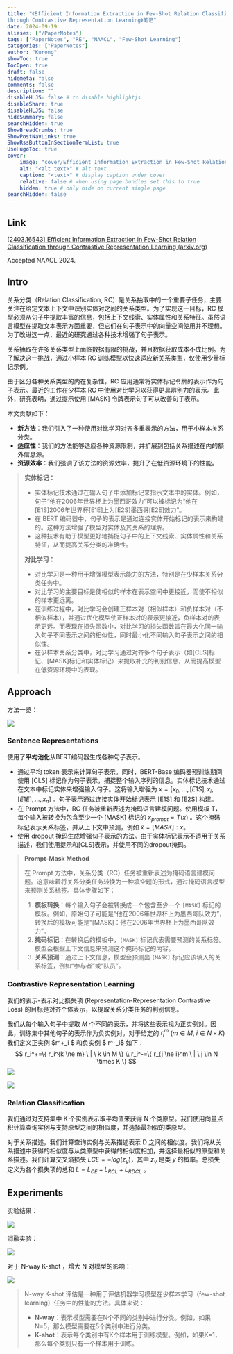 ```yaml
---
title: "《Efficient Information Extraction in Few-Shot Relation Classification
through Contrastive Representation Learning》笔记"
date: 2024-09-19
aliases: ["/PaperNotes"]
tags: ["PaperNotes", "RE", "NAACL", "Few-Shot Learning"]
categories: ["PaperNotes"]
author: "Kurong"
showToc: true
TocOpen: true
draft: false
hidemeta: false
comments: false
description: ""
disableHLJS: false # to disable highlightjs
disableShare: true
disableHLJS: false
hideSummary: false
searchHidden: true
ShowBreadCrumbs: true
ShowPostNavLinks: true
ShowRssButtonInSectionTermList: true
UseHugoToc: true
cover:
    image: "cover/Efficient_Information_Extraction_in_Few-Shot_Relation_Classification_through_Contrastive_Representation_Learning.png" # image path/url
    alt: "<alt text>" # alt text
    caption: "<text>" # display caption under cover
    relative: false # when using page bundles set this to true
    hidden: true # only hide on current single page
searchHidden: false
---
```


## Link

[[2403.16543\] Efficient Information Extraction in Few-Shot Relation Classification through Contrastive Representation Learning (arxiv.org)](https://arxiv.org/abs/2403.16543)

Accepted NAACL 2024.



## Intro

关系分类（Relation Classification, RC）是关系抽取中的一个重要子任务，主要关注在给定文本上下文中识别实体对之间的关系类型。为了实现这一目标，RC 模型必须从句子中提取丰富的信息，包括上下文线索、实体属性和关系特征。虽然语言模型在提取文本表示方面重要，但它们在句子表示中的向量空间使用并不理想。为了改进这一点，最近的研究通过各种技术增强了句子表示。

关系抽取在许多关系类型上面临数据有限的挑战，并且数据获取成本不成比例。为了解决这一挑战，通过小样本 RC 训练模型以快速适应新关系类型，仅使用少量标记示例。

由于区分各种关系类型的内在复杂性，RC 应用通常将实体标记令牌的表示作为句子表示。最近的工作在少样本 RC 中使用对比学习以获得更具辨别力的表示。此外，研究表明，通过提示使用 [MASK] 令牌表示句子可以改善句子表示。

本文贡献如下：

- **新方法**：我们引入了一种使用对比学习对齐多重表示的方法，用于小样本关系分类。
- **适应性**：我们的方法能够适应各种资源限制，并扩展到包括关系描述在内的额外信息源。
- **资源效率**：我们强调了该方法的资源效率，提升了在低资源环境下的性能。

> **实体标记：**
>
> - 实体标记技术通过在输入句子中添加标记来指示文本中的实体。例如，句子“他在2006年世界杯上为墨西哥效力”可以被标记为“他在[E1S]2006年世界杯[E1E]上为[E2S]墨西哥[E2E]效力”。
> - 在 BERT 编码器中，句子的表示是通过连接实体开始标记的表示来构建的。这种方法增强了模型对实体及其关系的理解。
> - 这种技术有助于模型更好地捕捉句子中的上下文线索、实体属性和关系特征，从而提高关系分类的准确性。
>
> **对比学习：**
>
> - 对比学习是一种用于增强模型表示能力的方法，特别是在少样本关系分类任务中。
> - 对比学习的主要目标是使相似的样本在表示空间中更接近，而使不相似的样本更远离。
> - 在训练过程中，对比学习会创建正样本对（相似样本）和负样本对（不相似样本），并通过优化模型使正样本对的表示更接近，负样本对的表示更远。而表现在损失函数中，对比学习的损失函数旨在最大化同一输入句子不同表示之间的相似性，同时最小化不同输入句子表示之间的相似性。
> - 在少样本关系分类中，对比学习通过对齐多个句子表示（如[CLS]标记、[MASK]标记和实体标记）来提取补充的判别信息，从而提高模型在低资源环境中的表现。



## Approach

方法一览：

![](/img/PaperNotes/Efficient_Information_Extraction_in_Few-Shot_Relation_Classification_through_Contrastive_Representation_Learning/img1.png)

### Sentence Representations

使用了**平均池化**从BERT编码器生成各种句子表示。

- 通过平均 token 表示来计算句子表示。同时，BERT-Base 编码器预训练期间使用 [CLS\] 标记作为句子表示，捕捉整个输入序列的信息。实体标记技术通过在文本中标记实体来增强输入句子。这将输入增强为 $x = [x_0, …, [E1S], x_i, [E1E], …, x_n]$ 。句子表示通过连接实体开始标记表示 [E1S] 和 [E2S] 构建。
- 在 Prompt 方法中，RC 任务被重新表述为掩码语言建模问题。使用模板 T，每个输入被转换为包含至少一个 [MASK] 标记的 $x_{prompt} = T(x)$ 。这个掩码标记表示关系标签，并从上下文中预测，例如 $\hat x = [MASK]: x$​ 。
- 使用 dropout 掩码生成增强句子表示的方法。由于实体标记表示不适用于关系描述，我们使用提示和[CLS]表示，并使用不同的dropout掩码。

> **Prompt-Mask Method**
>
> 在 Prompt 方法中，关系分类（RC）任务被重新表述为掩码语言建模问题。这意味着将关系分类任务转换为一种填空题的形式，通过掩码语言模型来预测关系标签。具体步骤如下：
>
> 1. **模板转换**：每个输入句子会被转换成一个包含至少一个 `[MASK]` 标记的模板。例如，原始句子可能是“他在2006年世界杯上为墨西哥队效力”，转换后的模板可能是“[MASK]：他在2006年世界杯上为墨西哥队效力”。
> 2. **掩码标记**：在转换后的模板中，`[MASK]` 标记代表需要预测的关系标签。模型会根据上下文信息来预测这个掩码标记的内容。
> 3. **关系预测**：通过上下文信息，模型会预测出 `[MASK]` 标记应该填入的关系标签，例如“参与者”或“队员”。

### Contrastive Representation Learning

我们的表示-表示对比损失项 (Representation-Representation Contrastive Loss) 的目标是对齐个体表示，以提取关系分类任务的判别信息。

我们从每个输入句子中提取 $M$ 个不同的表示，并将这些表示视为正实例对。因此，训练集中其他句子的表示作为负实例对。对于给定的 $r_i^m$ ($m \in M, \ i \in N \times K$) 我们定义正实例 $r^+_i $ 和负实例 $  r^-_i$ 如下：
$$
r_i^+=\{ r_i^{k \ne m} \ | \ k \in M \} \\
r_i^-=\{ r_{j \ne i}^m \ | \ j \in N \times K \}
$$
![](/img/PaperNotes/Efficient_Information_Extraction_in_Few-Shot_Relation_Classification_through_Contrastive_Representation_Learning/img5.png)

![](/img/PaperNotes/Efficient_Information_Extraction_in_Few-Shot_Relation_Classification_through_Contrastive_Representation_Learning/img6.png)

### Relation Classification

我们通过对支持集中 K 个实例表示取平均值来获得 N 个类原型。我们使用向量点积计算查询实例与支持原型之间的相似度，并选择最相似的类原型。

对于关系描述，我们计算查询实例与关系描述表示 D 之间的相似度。我们将从关系描述中获得的相似度与从类原型中获得的相似度相加，并选择最相似的原型和关系描述。我们计算交叉熵损失 $LCE = −log (z_y)$，其中 $z_y$ 是类 $y$ 的概率。总损失定义为各个损失项的总和 $L = L_{CE} + L_{RCL} + L_{RDCL}$ 。



## Experiments

实验结果：

![](/img/PaperNotes/Efficient_Information_Extraction_in_Few-Shot_Relation_Classification_through_Contrastive_Representation_Learning/img2.png)

消融实验：

![](/img/PaperNotes/Efficient_Information_Extraction_in_Few-Shot_Relation_Classification_through_Contrastive_Representation_Learning/img3.png)

对于 N-way K-shot ，增大 N 对模型的影响：

![](/img/PaperNotes/Efficient_Information_Extraction_in_Few-Shot_Relation_Classification_through_Contrastive_Representation_Learning/img4.png)

> N-way K-shot 评估是一种用于评估机器学习模型在少样本学习（few-shot learning）任务中的性能的方法。具体来说：
>
> - **N-way**：表示模型需要在N个不同的类别中进行分类。例如，如果N=5，那么模型需要在5个类别中进行分类。
> - **K-shot**：表示每个类别中有K个样本用于训练模型。例如，如果K=1，那么每个类别只有一个样本用于训练。
